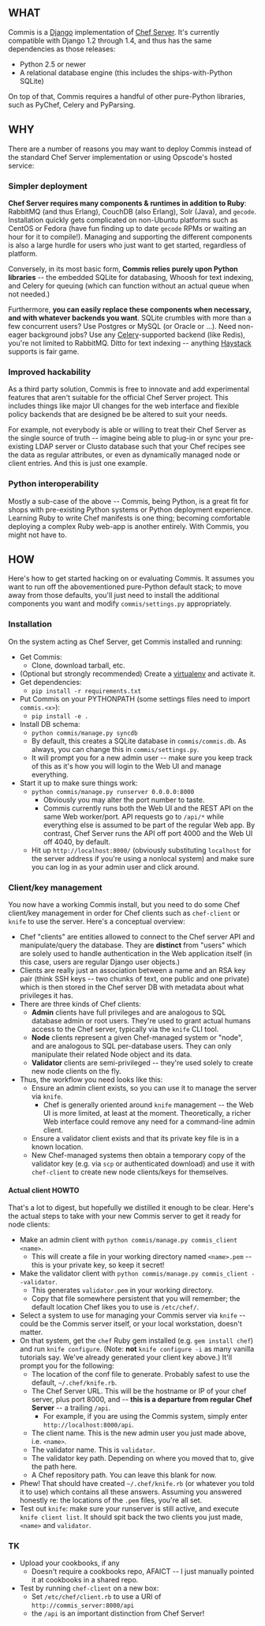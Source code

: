 ## WHAT

Commis is a [Django](http://djangoproject.com) implementation of [Chef
Server](http://wiki.opscode.com/display/chef/Chef+Server). It's currently
compatible with Django 1.2 through 1.4, and thus has the same dependencies as
those releases:

* Python 2.5 or newer
* A relational database engine (this includes the ships-with-Python SQLite)

On top of that, Commis requires a handful of other pure-Python libraries, such
as PyChef, Celery and PyParsing.


## WHY

There are a number of reasons you may want to deploy Commis instead of the
standard Chef Server implementation or using Opscode's hosted service:

### Simpler deployment

**Chef Server requires many components & runtimes in addition to Ruby**:
RabbitMQ (and thus Erlang), CouchDB (also Erlang), Solr (Java), and `gecode`.
Installation quickly gets complicated on non-Ubuntu platforms such as CentOS or
Fedora (have fun finding up to date `gecode` RPMs or waiting an hour for it to
compile!).  Managing and supporting the different components is also a large
hurdle for users who just want to get started, regardless of platform.

Conversely, in its most basic form, **Commis relies purely upon Python
libraries** -- the embedded SQLite for databasing, Whoosh for text indexing,
and Celery for queuing (which can function without an actual queue when not
needed.)

Furthermore, **you can easily replace these components when necessary, and with
whatever backends you want**.  SQLite crumbles with more than a few concurrent
users? Use Postgres or MySQL (or Oracle or ...). Need non-eager background
jobs? Use any [Celery](http://celeryproject.org/)-supported backend (like
Redis), you're not limited to RabbitMQ. Ditto for text indexing -- anything
[Haystack](http://haystacksearch.org/) supports is fair game.

### Improved hackability

As a third party solution, Commis is free to innovate and add experimental
features that aren't suitable for the official Chef Server project. This
includes things like major UI changes for the web interface and flexible policy
backends that are designed be be altered to suit your needs.

For example, not everybody is able or willing to treat their Chef Server as the
single source of truth -- imagine being able to plug-in or sync your
pre-existing LDAP server or Clusto database such that your Chef recipes see the
data as regular attributes, or even as dynamically managed node or client
entries. And this is just one example.

### Python interoperability

Mostly a sub-case of the above -- Commis, being Python, is a great fit for
shops with pre-existing Python systems or Python deployment experience.
Learning Ruby to write Chef manifests is one thing; becoming comfortable
deploying a complex Ruby web-app is another entirely. With Commis, you might
not have to.


## HOW

Here's how to get started hacking on or evaluating Commis. It assumes you want
to run off the abovementioned pure-Python default stack; to move away from
those defaults, you'll just need to install the additional components you want
and modify `commis/settings.py` appropriately.

### Installation

On the system acting as Chef Server, get Commis installed and running:

* Get Commis:
    * Clone, download tarball, etc.
* (Optional but strongly recommended) Create a
  [virtualenv](http://www.virtualenv.org) and activate it.
* Get dependencies:
    * `pip install -r requirements.txt`
* Put Commis on your PYTHONPATH (some settings files need to import
  `commis.<x>`):
    * `pip install -e .`
* Install DB schema:
    * `python commis/manage.py syncdb`
    * By default, this creates a SQLite database in `commis/commis.db`. As
    always, you can change this in `commis/settings.py`.
    * It will prompt you for a new admin user -- make sure you keep track of
    this as it's how you will login to the Web UI and manage everything.
* Start it up to make sure things work:
    * `python commis/manage.py runserver 0.0.0.0:8000`
        * Obviously you may alter the port number to taste.
        * Commis currently runs both the Web UI and the REST API on the same
        Web worker/port. API requests go to `/api/*` while everything else is
        assumed to be part of the regular Web app. By contrast, Chef Server
        runs the API off port 4000 and the Web UI off 4040, by default.
    * Hit up `http://localhost:8000/` (obviously substituting `localhost` for
    the server address if you're using a nonlocal system) and make sure you can
    log in as your admin user and click around.

### Client/key management

You now have a working Commis install, but you need to do some Chef client/key
management in order for Chef clients such as `chef-client` or `knife` to use
the server. Here's a conceptual overview:

* Chef "clients" are entities allowed to connect to the Chef server API and
  manipulate/query the database. They are **distinct** from "users" which are
  solely used to handle authentication in the Web application itself (in this
  case, users are regular Django user objects.)
* Clients are really just an association between a name and an RSA key pair
  (think SSH keys -- two chunks of text, one public and one private) which is
  then stored in the Chef server DB with metadata about what privileges it has.
* There are three kinds of Chef clients:
    * **Admin** clients have full privileges and are analogous to SQL database
    admin or root users. They're used to grant actual humans access to the Chef
    server, typically via the `knife` CLI tool.
    * **Node** clients represent a given Chef-managed system or "node", and are
    analogous to SQL per-database users. They can only manipulate their related
    Node object and its data.
    * **Validator** clients are semi-privileged -- they're used solely to
    create new node clients on the fly.
* Thus, the workflow you need looks like this:
    * Ensure an admin client exists, so you can use it to manage the server via
    `knife`.
        * Chef is generally oriented around `knife` management -- the Web UI is
        more limited, at least at the moment. Theoretically, a richer Web
        interface could remove any need for a command-line admin client.
    * Ensure a validator client exists and that its private key file is in a
    known location.
    * New Chef-managed systems then obtain a temporary copy of the validator
    key (e.g. via `scp` or authenticated download) and use it with
    `chef-client` to create new node clients/keys for themselves.

#### Actual client HOWTO

That's a lot to digest, but hopefully we distilled it enough to be clear.
Here's the actual steps to take with your new Commis server to get it ready for
node clients:

* Make an admin client with `python commis/manage.py commis_client <name>`.
    * This will create a file in your working directory named `<name>.pem` --
    this is your private key, so keep it secret!
* Make the validator client with `python commis/manage.py commis_client
  --validator`.
    * This generates `validator.pem` in your working directory.
    * Copy that file somewhere persistent that you will remember; the default
    location Chef likes you to use is `/etc/chef/`.
* Select a system to use for managing your Commis server via `knife` -- could
  be the Commis server itself, or your local workstation, doesn't matter.
* On that system, get the `chef` Ruby gem installed (e.g. `gem install chef`)
  and run `knife configure`. (Note: **not** `knife configure -i` as many
  vanilla tutorials say. We've already generated your client key above.) It'll
  prompt you for the following:
  * The location of the conf file to generate. Probably safest to use the
  default, `~/.chef/knife.rb`.
  * The Chef Server URL. This will be the hostname or IP of your chef server,
  plus port 8000, and -- **this is a departure from regular Chef Server** -- a
  trailing `/api`.
    * For example, if you are using the Commis system, simply enter
    `http://localhost:8000/api`.
  * The client name. This is the new admin user you just made above, i.e.
  `<name>`.
  * The validator name. This is `validator`.
  * The validator key path. Depending on where you moved that to, give the path
  here.
  * A Chef repository path. You can leave this blank for now.
* Phew! That should have created `~/.chef/knife.rb` (or whatever you told it to
  use) which contains all these answers. Assuming you answered honestly re: the
  locations of the `.pem` files, you're all set.
* Test out `knife`: make sure your runserver is still active, and execute
  `knife client list`. It should spit back the two clients you just made,
  `<name>` and `validator`.

### TK

* Upload your cookbooks, if any
    * Doesn't require a cookbooks repo, AFAICT -- I just manually pointed it at
    cookbooks in a shared repo.
* Test by running `chef-client` on a new box:
    * Set `/etc/chef/client.rb` to use a URI of `http://commis_server:8000/api`
    - the `/api` is an important distinction from Chef Server!
